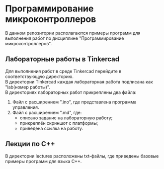 # Программирование микроконтроллеров
В данном репозитории располагаются примеры программ для выполнения работ по дисциплине "Программирование микроконтроллеров".
## Лабораторные работы в Tinkercad
Для выполнения работ в среде Tinkercad перейдите в соответствующую директорию.\
В директории Tinkercad каждая лабораторная работа подписана как "lab(номер работы)".\
В директориях лабораторных работ прикреплены два файла:
1. Файл с расширением ".ino", где представлена программа управления.
2. Файл с расширением ".md", где:
   - описано задание на лабораторную работу;
   - прикреплён скриншот с платформы;
   - приведена ссылка на работу.
## Лекции по C++
В директории lectures расположены txt-файлы, где приведены базовые примеры программ для языка C++.
